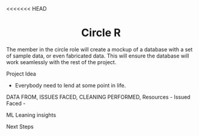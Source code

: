 <<<<<<< HEAD
<h1 align = "center"> Circle R </h1>

The member in the circle role will create a mockup of a database with a set of sample data, or even fabricated data. This will ensure the database will work seamlessly with the rest of the project.

Project Idea
- Everybody need to lend at some point in life. 


DATA FROM, ISSUES FACED, CLEANING PERFORMED, 
Resources - 
Issued Faced - 



ML Leaning insights



Next Steps
